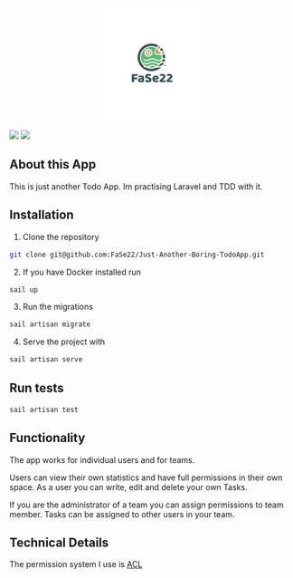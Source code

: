 <p align="center">
<img src="public/Logo.png">
</p>

![](https://github.com/FaSe22/Just-Another-Boring-TodoApp/workflows/Check%20&%20fix%20styling/badge.svg)
![](https://github.com/FaSe22/Just-Another-Boring-TodoApp/workflows/Continuous%20Integration/badge.svg)


## About this App

This is just another Todo App. 
Im practising Laravel and TDD with it. 


## Installation

1. Clone the repository
````bash
git clone git@github.com:FaSe22/Just-Another-Boring-TodoApp.git
````

2. If you have Docker installed run 

````bash
sail up
````

3. Run the migrations
````bash
sail artisan migrate
````

4. Serve the project with

````bash
sail artisan serve
````

## Run tests

`````bash
sail artisan test
`````

## Functionality

The app works for individual users and for teams.

Users can view their own statistics and have full permissions in their own space.
As a user you can write, edit and delete your own Tasks.

If you are the administrator of a team you can assign permissions to team member.
Tasks can be assigned to other users in your team.


## Technical Details

The permission system I use is [ACL](https://mateusjunges.github.io/laravel-acl)

